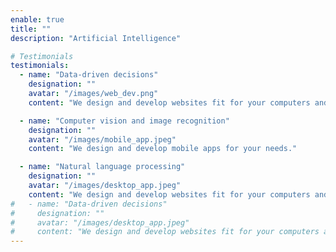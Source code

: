 ```yaml
---
enable: true
title: ""
description: "Artificial Intelligence"

# Testimonials
testimonials:
  - name: "Data-driven decisions"
    designation: ""
    avatar: "/images/web_dev.png"
    content: "We design and develop websites fit for your computers and all kinds of phones."

  - name: "Computer vision and image recognition"
    designation: ""
    avatar: "/images/mobile_app.jpeg"
    content: "We design and develop mobile apps for your needs."

  - name: "Natural language processing"
    designation: ""
    avatar: "/images/desktop_app.jpeg"
    content: "We design and develop websites fit for your computers and all kinds of phones."
#   - name: "Data-driven decisions"
#     designation: ""
#     avatar: "/images/desktop_app.jpeg"
#     content: "We design and develop websites fit for your computers and all kinds of phones."
---
```

